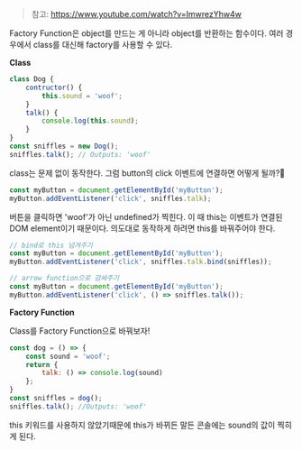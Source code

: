 
> 참고: https://www.youtube.com/watch?v=ImwrezYhw4w

Factory Function은 object를 만드는 게 아니라 object를 반환하는 함수이다. 여러 경우에서 class를 대신해 factory를 사용할 수 있다.

**Class**

```javascript
class Dog {
    contructor() {
        this.sound = 'woof';
    }
    talk() {
        console.log(this.sound);
    }
}
const sniffles = new Dog();
sniffles.talk(); // Outputs: 'woof'
```

class는 문제 없이 동작한다. 그럼 button의 click 이벤트에 연결하면 어떻게 될까?🤔

```javascript
const myButton = document.getElementById('myButton');
myButton.addEventListener('click', sniffles.talk);
```

버튼을 클릭하면 'woof'가 아닌 undefined가 찍힌다. 이 때 this는 이벤트가 연결된 DOM element이기 때문이다. 의도대로 동작하게 하려면 this를 바꿔주어야 한다. 

```javascript
// bind로 this 넘겨주기
const myButton = document.getElementById('myButton');
myButton.addEventListener('click', sniffles.talk.bind(sniffles));
```

```javascript
// arrow function으로 감싸주기
const myButton = document.getElementById('myButton');
myButton.addEventListener('click', () => sniffles.talk());
```

**Factory Function**

Class를 Factory Function으로 바꿔보자!

```javascript
const dog = () => {
    const sound = 'woof';
    return {
        talk: () => console.log(sound)
    };
}
const sniffles = dog();
sniffles.talk(); //Outputs: 'woof'
```

this 키워드를 사용하지 않았기때문에 this가 바뀌든 말든 콘솔에는 sound의 값이 찍히게 된다.

